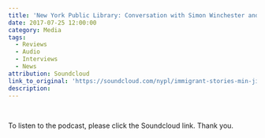 ```yaml
---
title: 'New York Public Library: Conversation with Simon Winchester and Min Jin Lee (Podcast)'
date: 2017-07-25 12:00:00
category: Media
tags:
  - Reviews
  - Audio
  - Interviews
  - News
attribution: Soundcloud
link_to_original: 'https://soundcloud.com/nypl/immigrant-stories-min-jin-lee-and-simon-winchester'
description:
---
```



&nbsp;

To listen to the podcast, please click the Soundcloud link. Thank you.

&nbsp;